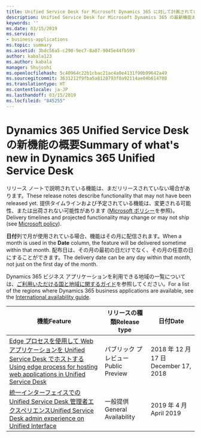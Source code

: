 ```yaml
---
title: Unified Service Desk for Microsoft Dynamics 365 に対して計画されている機能の概要
description: Unified Service Desk for Microsoft Dynamics 365 の最新機能およびエンゲージメントを簡単に確認します
keywords: ''
ms.date: 03/15/2019
ms.service:
- business-applications
ms.topic: summary
ms.assetid: 3bdc56a5-c290-9ec7-8a07-9045e44fb599
author: kabala123
ms.author: kabala
manager: Shujoshi
ms.openlocfilehash: 5c40964c22b1cbac21ac4a0e4131f90b99642a49
ms.sourcegitcommit: 3631212f9fba5a8128793f0a92114ae04b614708
ms.translationtype: HT
ms.contentlocale: ja-JP
ms.lasthandoff: 03/15/2019
ms.locfileid: "845255"
---
```

#  <a name="summary-of-whats-new-in-dynamics-365-unified-service-desk"></a><span data-ttu-id="8918a-103">Dynamics 365 Unified Service Desk の新機能の概要</span><span class="sxs-lookup"><span data-stu-id="8918a-103">Summary of what's new in Dynamics 365 Unified Service Desk</span></span> 

<span data-ttu-id="8918a-104">リリース ノートで説明されている機能は、まだリリースされていない場合があります。</span><span class="sxs-lookup"><span data-stu-id="8918a-104">These release notes describe functionality that may not have been released yet.</span></span> <span data-ttu-id="8918a-105">提供タイムラインおよび予定されている機能は、変更される可能性、または出荷されない可能性があります ([Microsoft ポリシー](https://go.microsoft.com/fwlink/p/?linkid=2007332)を参照)。</span><span class="sxs-lookup"><span data-stu-id="8918a-105">Delivery timelines and projected functionality may change or may not ship (see [Microsoft policy](https://go.microsoft.com/fwlink/p/?linkid=2007332)).</span></span>

<span data-ttu-id="8918a-106">**日付**列で月が使用されている場合、機能はその月に配信されます。</span><span class="sxs-lookup"><span data-stu-id="8918a-106">When a month is used in the **Date** column, the feature will be delivered sometime within that month.</span></span> <span data-ttu-id="8918a-107">配布日は、その月の最初の日だけでなく、その月の任意の日にすることができます。</span><span class="sxs-lookup"><span data-stu-id="8918a-107">The delivery date can be any day within that month, not just on the first day of the month.</span></span>

<span data-ttu-id="8918a-108">Dynamics 365 ビジネス アプリケーションを利用できる地域の一覧については、[ご利用いただける国と地域に関するガイド](https://aka.ms/dynamics_365_international_availability_deck)を参照してください。</span><span class="sxs-lookup"><span data-stu-id="8918a-108">For a list of the regions where Dynamics 365 business applications are available, see the [International availability guide](https://aka.ms/dynamics_365_international_availability_deck).</span></span> 


| <span data-ttu-id="8918a-109">機能</span><span class="sxs-lookup"><span data-stu-id="8918a-109">Feature</span></span>                                                                                                                                                                                       | <span data-ttu-id="8918a-110">リリースの種類</span><span class="sxs-lookup"><span data-stu-id="8918a-110">Release type</span></span>   | <span data-ttu-id="8918a-111">日付</span><span class="sxs-lookup"><span data-stu-id="8918a-111">Date</span></span> |
|-----------------------------------------------------------------------------------------------------------------------------------------------------------------------------------------------|----------------|----------------------|
| [<span data-ttu-id="8918a-112">Edge プロセスを使用して Web アプリケーションを Unified Service Desk でホストする</span><span class="sxs-lookup"><span data-stu-id="8918a-112">Using edge process for hosting web applications in Unified Service Desk</span></span>](using-edge-process-hosting-web-applications-in-unified-service-desk.md) | <span data-ttu-id="8918a-113">パブリック プレビュー</span><span class="sxs-lookup"><span data-stu-id="8918a-113">Public Preview</span></span> | <span data-ttu-id="8918a-114">2018 年 12 月 17 日</span><span class="sxs-lookup"><span data-stu-id="8918a-114">December 17, 2018</span></span>          |
| [<span data-ttu-id="8918a-115">統一インターフェイスでの Unified Service Desk 管理者エクスペリエンス</span><span class="sxs-lookup"><span data-stu-id="8918a-115">Unified Service Desk admin experience on Unified Interface</span></span>](unified-service-desk-admin-experience-on-unified-client.md)                                                                     | <span data-ttu-id="8918a-116">一般提供</span><span class="sxs-lookup"><span data-stu-id="8918a-116">General Availability</span></span>             | <span data-ttu-id="8918a-117">2019 年 4 月</span><span class="sxs-lookup"><span data-stu-id="8918a-117">April 2019</span></span>          |

